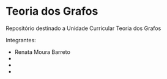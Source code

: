 # Teoria dos Grafos
Repositório destinado a Unidade Curricular Teoria dos Grafos

Integrantes:
- Renata Moura Barreto
-
-
-
